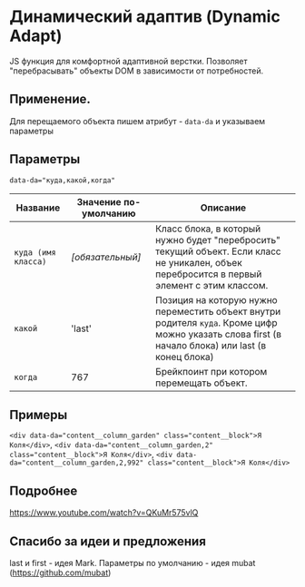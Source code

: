 # Динамический адаптив (Dynamic Adapt)
JS функция для комфортной адаптивной верстки. Позволяет "перебрасывать" объекты DOM в зависимости от потребностей.

## Применение.
Для перещаемого объекта пишем атрибут - `data-da` и указываем параметры 

## Параметры

`data-da="куда,какой,когда"`

Название | Значение по-умолчанию | Описание
------------- | ------------- | ------------- 
`куда (имя класса)` | _\[обязательный\]_ | Класс блока, в который нужно будет "перебросить" текущий объект. Если класс не уникален, объек перебросится в первый элемент с этим классом.
`какой` | 'last' | Позиция на которую нужно переместить объект внутри родителя `куда`. Кроме цифр можно указать слова first (в начало блока) или last (в конец блока)
`когда` | 767 | Брейкпоинт при котором перемещать объект.

## Примеры

`<div data-da="content__column_garden" class="content__block">Я Коля</div>`, `<div data-da="content__column_garden,2" class="content__block">Я Коля</div>`, `<div data-da="content__column_garden,2,992" class="content__block">Я Коля</div>`

## Подробнее
https://www.youtube.com/watch?v=QKuMr575vlQ

## Спасибо за идеи и предложения
last и first - идея Mark.
Параметры по умолчанию - идея mubat (https://github.com/mubat)
